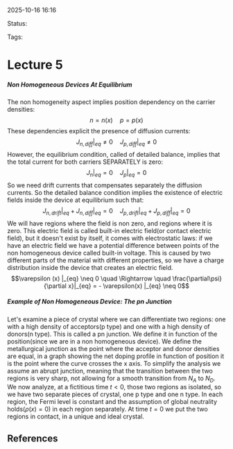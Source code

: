 
2025-10-16 16:16

Status: 

Tags:

# Lecture 5
##### Non Homogeneous Devices At Equilibrium
The non homogeneity aspect implies position dependency on the carrier densities:
$$n = n(x) \quad p = p(x)$$
These dependencies explicit the presence of diffusion currents:
$$J_{n, diff} |_{eq} \neq 0 \quad J_{p, diff} |_{eq} \neq 0$$
However, the equilibrium condition, called of detailed balance, implies that the total current for both carriers SEPARATELY is zero:
$$J_n |_{eq} = 0 \quad J_p|_{eq} = 0$$
So we need drift currents that compensates separately the diffusion currents. So the detailed balance condition implies the existence of electric fields inside the device at equilibrium such that:
$$J_{n, drift} |_{eq} + J_{n, diff} |_{eq} = 0 \quad J_{p, drift} |_{eq} + J_{p, diff} |_{eq} = 0$$
We will have regions where the field is non zero, and regions where it is zero. This electric field is called built-in electric field(or contact electric field), but it doesn't exist by itself, it comes with electrostatic laws: if we have an electric field we have a potential difference between points of the non homogeneous device called built-in voltage. This is caused by two different parts of the material with different properties, so we have a charge distribution inside the device that creates an electric field. 
$$\varepsilon (x) |_{eq} \neq 0 \quad \Rightarrow \quad \frac{\partial\psi}{\partial x}|_{eq} = - \varepsilon(x) |_{eq} \neq 0$$
##### Example of Non Homogeneous Device: The pn Junction
Let's examine a piece of crystal where we can differentiate two regions: one with a high density of acceptors(p type) and one with a high density of donors(n type). This is called a pn junction. We define it in function of the position(since we are in a non homogeneous device). 
We define the metallurgical junction as the point where the acceptor and donor densities are equal, in a graph showing the net doping profile in function of position it is the point where the curve crosses the x axis.
To simplify the analysis we assume an abrupt junction, meaning that the transition between the two regions is very sharp, not allowing for a smooth transition from $N_A$ to $N_D$.
We now analyze, at a fictitious time $t<0$, those two regions as isolated, so we have two separate pieces of crystal, one p type and one n type. In each region, the Fermi level is constant and the assumption of global neutrality holds($\rho(x) = 0$) in each region separately. 
At time $t=0$ we put the two regions in contact, in a unique and ideal crystal. 




## References
